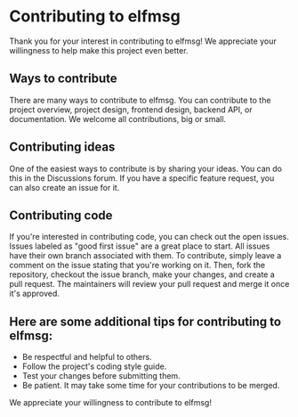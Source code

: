 # Contributing to elfmsg

Thank you for your interest in contributing to elfmsg! We appreciate your willingness to help make this project even better.

## Ways to contribute

There are many ways to contribute to elfmsg. You can contribute to the project overview, project design, frontend design, backend API, or documentation. We welcome all contributions, big or small.

## Contributing ideas

One of the easiest ways to contribute is by sharing your ideas. You can do this in the Discussions forum. If you have a specific feature request, you can also create an issue for it.

## Contributing code

If you're interested in contributing code, you can check out the open issues. Issues labeled as "good first issue" are a great place to start. All issues have their own branch associated with them. To contribute, simply leave a comment on the issue stating that you're working on it. Then, fork the repository, checkout the issue branch, make your changes, and create a pull request. The maintainers will review your pull request and merge it once it's approved.

## Here are some additional tips for contributing to elfmsg:

- Be respectful and helpful to others.
- Follow the project's coding style guide.
- Test your changes before submitting them.
- Be patient. It may take some time for your contributions to be merged.

We appreciate your willingness to contribute to elfmsg!
